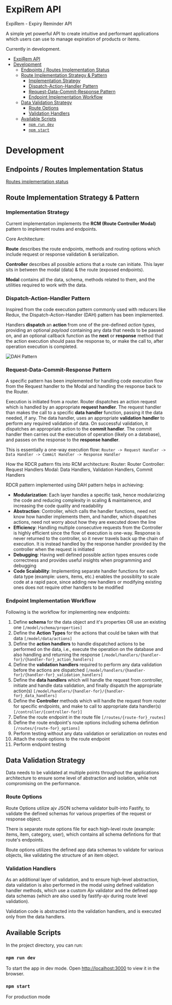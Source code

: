 # ExpiRem API

ExpiRem - Expiry Reminder API

A simple yet powerful API to create intuitive and performant applications which users can use to manage expiration of products or items.

Currently in development.

- [ExpiRem API](#expirem-api)
- [Development](#development)
  - [Endpoints / Routes Implementation Status](#endpoints--routes-implementation-status)
  - [Route Implementation Strategy & Pattern](#route-implementation-strategy--pattern)
    - [Implementation Strategy](#implementation-strategy)
    - [Dispatch-Action-Handler Pattern](#dispatch-action-handler-pattern)
    - [Request-Data-Commit-Response Pattern](#request-data-commit-response-pattern)
    - [Endpoint Implementation Workflow](#endpoint-implementation-workflow)
  - [Data Validation Strategy](#data-validation-strategy)
    - [Route Options](#route-options)
    - [Validation Handlers](#validation-handlers)
  - [Available Scripts](#available-scripts)
    - [`npm run dev`](#npm-run-dev)
    - [`npm start`](#npm-start)

# Development

## Endpoints / Routes Implementation Status

[Routes implementation status](https://doc.clickup.com/36731621/p/h/130yq5-562/e795746e6b4eac7)

## Route Implementation Strategy & Pattern

### Implementation Strategy

Current implementation implements the **RCM (Route Controller Modal)** pattern to implement routes and endpoints.

Core Architecture:

**Route** describes the route endpoints, methods and routing options which include request or response validation & serialization.

**Controller** describes all possible actions that a route can initiate. This layer sits in between the modal (data) & the route (exposed endpoints).

**Modal** contains all the data, schema, methods related to them, and the utilities required to work with the data.

### Dispatch-Action-Handler Pattern

Inspired from the code execution pattern commonly used with reducers like Redux, the Dispatch-Action-Handler (DAH) pattern has been implemented.

Handlers **dispatch** an **action** from one of the pre-defined _action types_, providing an optional _payload_ containing any data that needs to be passed on, and an optional callback function as the **next** or **response** method that the action execution should pass the response to, or make the call to, after operation execution is completed.

![DAH Pattern](https://i.ibb.co/4J3bGHL/A1-C3-A8-D3-F373-4-EC2-8-C11-E7-C070345-CC5.jpg)

### Request-Data-Commit-Response Pattern

A specific pattern has been implemented for handling code execution flow from the Request handler to the Modal and handling the response back to the Router.

Execution is initiated from a router. Router dispatches an action request which is handled by an appropriate **request handler**. The request handler than makes the call to a specific **data handler** function, passing it the data needed, if any. The data handler, uses an appropriate **validation handler** to perform any required validation of data. On successful validation, it dispatches an appropriate action to the **commit handler**. The commit handler then carries out the execution of operation (likely on a database), and passes on the response to the **response handler**.

This is essentially a one-way execution flow: `Router -> Request Handler -> Data Handler -> Commit Handler -> Response Handler`

How the RDCR pattern fits into RCM architecture:
Router: Router
Controller: Request Handlers
Modal: Data Handlers, Validation Handlers, Commit Handlers

RDCR pattern implemented using DAH pattern helps in achieving:

- **Modularization**: Each layer handles a specific task, hence modularizing the code and reducing complexity in scaling & maintainence, and increasing the code quality and readability
- **Abstraction**: Controller, which calls the handler functions, need not know how handler implements them, and handler, which dispatches actions, need not worry about how they are executed down the line
- **Efficiency**: Handling multiple consecutive requests from the Controller is highly efficient since the flow of execution is one-way. Response is never returned to the controller, so it never travels back up the chain of execution. It is instead handled by the response handler provided by the controller when the request is initiated
- **Debugging**: Having well defined possible action types ensures code correctness and provides useful insights when programming and debugging
- **Code Scalability**: Implementing separate handler functions for each data type (example: users, items, etc.) enables the possiblity to scale code at a rapid pace, since adding new handlers or modifying existing ones does not require other handlers to be modified

### Endpoint Implementation Workflow

Following is the workflow for implementing new endpoints:

1. Define **schema** for the data object and it's properties OR use an existing one `[/model/schema/properties]`
2. Define the **Action Types** for the actions that could be taken with that data `[/model/data/actions]`
3. Define the **action handlers** to handle dispatched actions to be performed on the data, i.e., execute the operation on the database and also handling and returning the response `[/model/handlers/{handler-for}/{handler-for}_action_handlers]`
4. Define the **validation handlers** required to perform any data validation before the actions are dispatched `[/model/handlers/{handler-for}/{handler-for}_validation_handlers]`
5. Define the **data handlers** which will handle the request from controller, initiate and handle data validation, and finally dispatch the appropriate action(s) `[/model/handlers/{handler-for}/{handler-for}_data_handlers]`
6. Define the **Controller** methods which will handle the request from router for specific endpoints, and make to call to appropriate data handler(s) `[/controller/{controller-for}]`
7. Define the route endpoint in the route file `[/routes/{route-for}_routes]`
8. Define the route endpoint's route options including schema defintion `[/routes/{route-for}_options]`
9. Perform testing without any data validation or serialization on routes end
10. Attach the route options to the route endpoint
11. Perform endpoint testing

## Data Validation Strategy

Data needs to be validated at multiple points throughout the applications architecture to ensure some level of abstraction and isolation, while not compromising on the performance.

### Route Options

Route Options utilize ajv JSON schema validator built-into Fastify, to validate the defined schemas for various properties of the request or response object.

There is separate route options file for each high-level route (example: items, item, category, user), which contains all schema defintions for that route's endpoints.

Route options utilizes the defined app data schemas to validate for various objects, like validating the structure of an item object.

### Validation Handlers

As an additional layer of validation, and to ensure high-level abstraction, data validation is also performed in the modal using defined validation handler methods, which use a custom Ajv validator and the defined app data schemas (which are also used by fastify-ajv during route level validation).

Validation code is abstracted into the validation handlers, and is executed only from the data handlers.

## Available Scripts

In the project directory, you can run:

### `npm run dev`

To start the app in dev mode.
Open [http://localhost:3000](http://localhost:3000) to view it in the browser.

### `npm start`

For production mode
